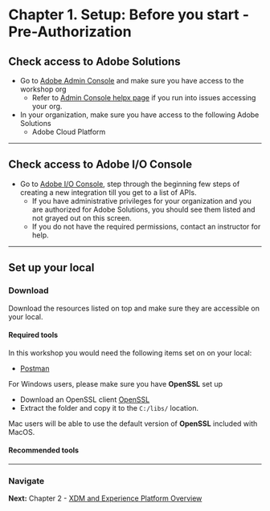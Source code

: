 # Chapter 1. Setup: Before you start -  Pre-Authorization

## Check access to Adobe Solutions

- Go to [Adobe Admin Console](https://adminconsole.adobe.com) and make sure you have access to the workshop org
  - Refer to [Admin Console helpx page](https://helpx.adobe.com/enterprise/using/admin-console.html) if you run into issues accessing your org.
- In your organization, make sure you have access to the following Adobe Solutions
  - Adobe Cloud Platform

---

## Check access to Adobe I/O Console

- Go to [Adobe I/O Console](https://console.adobe.io/), step through the beginning few steps of creating a new integration till you get to a list of APIs.
  - If you have administrative privileges for your organization and you are authorized for Adobe Solutions, you should see them listed and not grayed out on this screen.
  - If you do not have the required permissions, contact an instructor for help.

---

## Set up your local

### Download

Download the resources listed on top and make sure they are accessible on your local.

#### Required tools

In this workshop you would need the following items set on on your local:

- [Postman](https://www.getpostman.com/apps)

For Windows users, please make sure you have **OpenSSL** set up

- Download an OpenSSL client [OpenSSL](https://bintray.com/vszakats/generic/download_file?file_path=openssl-1.1.1-win64-mingw.zip)
- Extract the folder and copy it to the `C:/libs/` location.

Mac users will be able to use the default version of **OpenSSL** included with MacOS.

#### Recommended tools

---

### Navigate

**Next:** Chapter 2 - [XDM and Experience Platform Overview](chapter-2.md)
